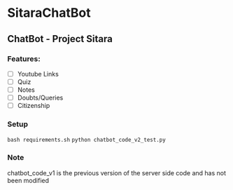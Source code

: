 # SitaraChatBot
## ChatBot - Project Sitara

### Features:

- [ ] Youtube Links
- [ ] Quiz
- [ ] Notes
- [ ] Doubts/Queries
- [ ] Citizenship

### Setup

`bash requirements.sh`
`python chatbot_code_v2_test.py`

### Note

chatbot_code_v1 is the previous version of the server side code and has not been modified